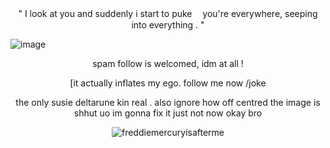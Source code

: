 <p align="center">" I look at you and suddenly i start to puke
ㅤyou're everywhere, seeping into everything . " </p align="center">

![image](https://files.catbox.moe/5rpnhs.PNG)

<p align="center">spam follow is welcomed, idm at all !</p>
<p align="center">[it actually inflates my ego. follow me now /joke</p>


<p align="center">the only susie deltarune kin real . also ignore how off centred the image is shhut uo im gonna fix it just not now okay bro</p>



<p align="center"> <img src="https://komarev.com/ghpvc/?username=freddiemercuryisafterme&label=Profile%20views&color=ce9927&style=flat" alt="freddiemercuryisafterme" /> </p>
